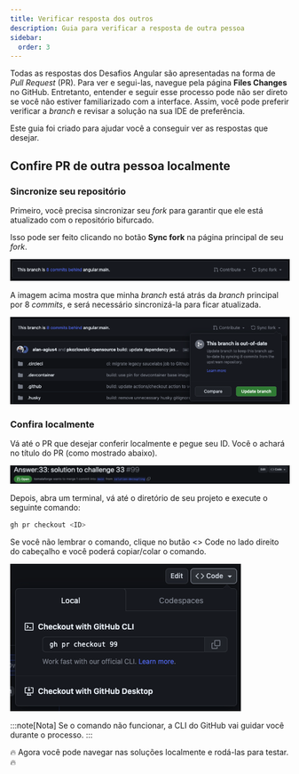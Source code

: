 ```yaml
---
title: Verificar resposta dos outros
description: Guia para verificar a resposta de outra pessoa
sidebar:
  order: 3
---
```


Todas as respostas dos Desafios Angular são apresentadas na forma de _Pull Request_ (PR). Para ver e segui-las, navegue pela página **Files Changes** no GitHub. Entretanto, entender e seguir esse processo pode não ser direto se você não estiver familiarizado com a interface. Assim, você pode preferir verificar a _branch_ e revisar a solução na sua IDE de preferência.

Este guia foi criado para ajudar você a conseguir ver as respostas que desejar.

## Confire PR de outra pessoa localmente

### Sincronize seu repositório

Primeiro, você precisa sincronizar seu _fork_ para garantir que ele está atualizado com o repositório bifurcado.

Isso pode ser feito clicando no botão **Sync fork** na página principal de seu _fork_.

![Sync project header](../../../../assets/fork-sync.png)

A imagem acima mostra que minha _branch_ está atrás da _branch_ principal por 8 _commits_, e será necessário sincronizá-la para ficar atualizada.

![Sync project update modal](../../../../assets/sync-fork-update.png)

### Confira localmente

Vá até o PR que desejar conferir localmente e pegue seu ID. Você o achará no título do PR (como mostrado abaixo).

![PR header](../../../../assets/PR-header.png)

Depois, abra um terminal, vá até o diretório de seu projeto e execute o seguinte comando:

```bash
gh pr checkout <ID>
```

Se você não lembrar o comando, clique no butão <span class="github-neutral-btn"><> Code</span> no lado direito do cabeçalho e você poderá copiar/colar o comando.

![PR code modal](../../../../assets/PR-code-btn-modal.png)

:::note[Nota]
Se o comando não funcionar, a CLI do GitHub vai guidar você durante o processo.
:::

🔥 Agora você pode navegar nas soluções localmente e rodá-las para testar. 🔥

<!-- gh repo set-default -->
